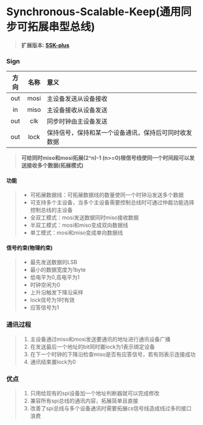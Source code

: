 # Synchronous-Scalable-Keep(通用同步可拓展串型总线)
> #### 扩展版本: [SSK-plus](./SSK-plus)

### Sign

| 方向  | 名称  |  意义    
|:----:|:----: |:----|
| out  | mosi  | 主设备发送从设备接收
| in   | miso  | 主设备接收从设备发送
| out  | clk   | 同步时钟由主设备发送
| out  | lock  | 保持信号，保持和某一个设备通讯，保持后可同时收发数据

> **可给同时miso和mosi拓展(2^n)-1 (n>=0)根信号线使同一个时间段可以发送接收多个数据(拓展模式)** 


#### 功能
> - 可拓展数据线：可拓展数据线的数量使同一个时钟沿发送多个数据
> - 可支持多个主设备，当多个主设备需要控制总线时可通过仲裁功能选择控制总线的主设备
> - 全双工模式：mosi发送数据同时miso接收数据
> - 半双工模式：mosi和miso变成双向数据线
> - 单工模式：mosi和miso变成单向数据线
#### 信号约束(物理约束)
> - 最先发送数据的LSB
> - 最小的数据宽度为1byte
> - 低电平为0,高电平为1
> - 时钟空闲为0
> - 上升沿触发下降沿采样
> - lock信号为1时有效
> - 应答信号为1

### 通讯过程
> 1. 主设备通过miso和mosi发送要通讯的地址进行通讯设备广播
> 2. 在发送最后一个地址的bit同时置lock为1表示绑定设备
> 3. 在下一个时钟的下降沿检查miso是否有应答信号，若有则表示连接成功
> 4. 通讯结束置lock为0


### 优点
> 1. 只用给现有的spi设备加一个地址判断器就可以完成修改
> 2. 兼容所有spi总线的通讯内容，拓展简单且直接
> 3. 改善了spi总线与多个设备通讯时需要拓展cs信号线造成线过多的接口浪费